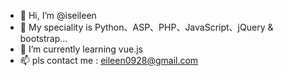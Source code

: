 - 👋 Hi, I’m @iseileen
- 👀 My speciality is Python、ASP、PHP、JavaScript、jQuery & bootstrap...
- 🌱 I’m currently learning vue.js
- 📫 pls contact me : eileen0928@gmail.com

<!---
iseileen/iseileen is a ✨ special ✨ repository because its `README.md` (this file) appears on your GitHub profile.
You can click the Preview link to take a look at your changes.
--->
